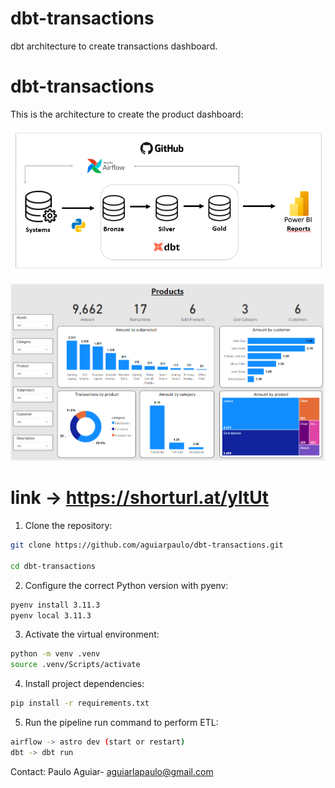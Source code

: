 # dbt-transactions
dbt architecture to create transactions dashboard.
# dbt-transactions

This is the architecture to create the product dashboard:

![Architecture](./assets/architecture.PNG)

![Products Dashboard](./assets/dash.PNG)
# link -> https://shorturl.at/yltUt


1. Clone the repository:
```bash
git clone https://github.com/aguiarpaulo/dbt-transactions.git

cd dbt-transactions
```
2. Configure the correct Python version with pyenv:
```bash
pyenv install 3.11.3
pyenv local 3.11.3
```
3. Activate the virtual environment:
```bash
python -m venv .venv
source .venv/Scripts/activate
```
4. Install project dependencies:
```bash
pip install -r requirements.txt 
```
5. Run the pipeline run command to perform ETL:
```bash
airflow -> astro dev (start or restart)
dbt -> dbt run
```
Contact:
Paulo Aguiar- aguiarlapaulo@gmail.com